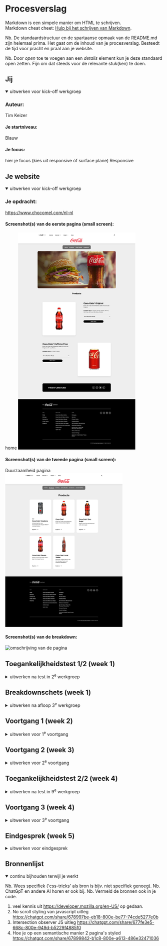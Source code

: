 # Procesverslag
Markdown is een simpele manier om HTML te schrijven.  
Markdown cheat cheet: [Hulp bij het schrijven van Markdown](https://github.com/adam-p/markdown-here/wiki/Markdown-Cheatsheet).

Nb. De standaardstructuur en de spartaanse opmaak van de README.md zijn helemaal prima. Het gaat om de inhoud van je procesverslag. Besteedt de tijd voor pracht en praal aan je website.

Nb. Door *open* toe te voegen aan een *details* element kun je deze standaard open zetten. Fijn om dat steeds voor de relevante stuk(ken) te doen.





## Jij

<details open>
  <summary>uitwerken voor kick-off werkgroep</summary>

  ### Auteur:
  Tim Keizer

  #### Je startniveau:
  Blauw

  #### Je focus:
  hier je focus (kies uit responsive óf surface plane)
  Responsive
 
</details>





## Je website

<details open>
  <summary>uitwerken voor kick-off werkgroep</summary>

  ### Je opdracht:
  https://www.chocomel.com/nl-nl  

  #### Screenshot(s) van de eerste pagina (small screen): 
  home
  <img src="readme-images/page_1.png" width="375px" alt="omschrijving van de pagina">

  #### Screenshot(s) van de tweede pagina (small screen):
  Duurzaamheid pagina 
  <img src="readme-images/page_2.png" width="375px" alt="omschrijving van de pagina">
 
  #### Screenshot(s) van de breakdown:
  <img src="readme-images/breakdown.jpg" width="375px" alt="omschrijving van de pagina">

</details>



## Toegankelijkheidstest 1/2 (week 1)

<details>
  <summary>uitwerken na test in 2<sup>e</sup> werkgroep</summary>

  ### Bevindingen
  Lijst met je bevindingen die in de test naar voren kwamen:
  - Geen dark mode vanwege kleur gebruik
  - Screen reader werkt amper,
  - Screen reader werkt eerste 4/5 tabs en dan skipt die volledig de content
  - Website gebruikt geen h1 maar p voor gebruik van titels
  <img src="readme-images/test_1.webp" width="375px" alt="test pagina 1">
  <img src="readme-images/test_2.webp" width="375px" alt="test pagina 2">
  <img src="readme-images/test_3.webp" width="375px" alt="test pagina 3">
  <img src="readme-images/test_4.webp" width="375px" alt="test pagina 4">
  <img src="readme-images/test5.webp" width="375px" alt="test pagina 5">

</details>



## Breakdownschets (week 1)

<details>
  <summary>uitwerken na afloop 3<sup>e</sup> werkgroep</summary>

  ### de hele pagina: 
  <img src="readme-images/dummy-plaatje.jpg" width="375px" alt="breakdown van de hele pagina">

  ### dynamisch deel (bijv menu): 
  <img src="readme-images/dummy-plaatje.jpg" width="375px" alt="breakdown van een dynamisch deel">

  ### wellicht nog een dynamisch deel (bijv filter): 
  <img src="readme-images/dummy-plaatje.jpg" width="375px" alt="breakdown van nog een dynamisch deel">

</details>





## Voortgang 1 (week 2)

<details>
  <summary>uitwerken voor 1<sup>e</sup> voortgang</summary>

  ### Stand van zaken
  Ik vond het lastig om te zien hoe ik op een correcte manier de sections te selecteren zonder aand div's te denken.

  Daarbij had ik de opbouw met alle afbeeldingen snel in een mapje kunnen zetten incl fonts.


  ### Verslag van meeting
  hier na afloop snel de uitkomsten van de meeting vastleggen
  Na het eerste voortgangsgesprek ben ik de hele main vergeten neer te zetten in de html.
  Voor de rest gekeken hoe ik het beste dingen kon targeten via css voor de styling.

  Daarbij vind ik het wel lastig me te bedenken hoe ik de 2e pagina ga stylen omdat de componenten van deze pagina overeenkomen met de css van de styling van pagina 2.
 
  - Goed kijken of de html correct in elkaar zit
  - Via nth of type kan ik alle sections selecteren
  - 
</details>





## Voortgang 2 (week 3)

<details>
  <summary>uitwerken voor 2<sup>e</sup> voortgang</summary>

  ### Stand van zaken
  Ik was de goede richting op aan het gaan en daarbij kreeg ik het advies om alles in grids te verwerken om later werk te besparen om het responsive te maken.

  Hierin begrijp ik alleen niet hoe grids goed werkt en hoe je alles kan opstellen.

  Ook heb ik me ingelezen en video's gekeken over wat intersection observer is en waarvoor het gebruikt wordt en wat je ermee kan.

  Dit wil ik gaan gebruiken om het gemakkelijk responsive te maken van het blikje dat in het midden van scherm hangt zodat die stopt in de laatste section img. Hierdoor moet ik anders voor elk formaat scherm een ander stop punt aanmaken en dit kost uiteindelijk meer tijd waarschijnlijk dan intersection observer API te gebruiken.



  ### Verslag van meeting
  hier na afloop snel de uitkomsten van de meeting vastleggen

  - afbeeldingen niet als eerst neer zetten in html, beter omdraaien en met grid weer terug naar boven werken (laatste week ben ik er achter gekomen dat dit toch niet het geval is.....).
  - Grids gebruiken voor makkelijke aanpassingen van waar wat moet komen te staan.
  - Weten wanneer je wel of niet een div mag gebruiken.
  - Het leren begrijpen van intersection observer in javascript.
  - javascript is niet mijn sterkste punt.

</details>





## Toegankelijkheidstest 2/2 (week 4)

<details>
  <summary>uitwerken na test in 9<sup>e</sup> werkgroep</summary>

  <img src="readme-images/test_2_1.jpg" width="375px" alt="test pagina 1">
  <img src="readme-images/test_2_2.jpg" width="375px" alt="test pagina 1">
  <img src="readme-images/test_2_3.jpg" width="375px" alt="test pagina 1">
  <img src="readme-images/test_2_4.jpg" width="375px" alt="test pagina 1">
  <img src="readme-images/test_2_5.jpg" width="375px" alt="test pagina 1">

  ### Bevindingen
  Lijst met je bevindingen die in de test naar voren kwamen (geef ook aan wat er verbeterd is):
- Uit de test bleek dat mijn HTML nog 4 errors had
- Dark mode niet van toepassing voor vanwege de kleuren.
- 
  
  

</details>





## Voortgang 3 (week 4)

<details>
  <summary>uitwerken voor 3<sup>e</sup> voortgang</summary>

  ### Stand van zaken
  De laatste week waarin ik flinke stappen had gemaakt omtrent het responsive maken van de website met wat valkuilen. Ik zie door alle 'restricties' semantische code veel te malen over wat wel en niet mag.

  Daarbij wist ik niet of je meerdere media breakpoints mag hebben maar dat mocht wel.

  ### Verslag van meeting
  hier na afloop snel de uitkomsten van de meeting vastleggen

  - Meerdere media niet erg voor responsive web 
  - Grids gemakkelijk aanpasbaar voor responsive
  - Css font family error maakt niet uit


</details>





## Eindgesprek (week 5)

<details>
  <summary>uitwerken voor eindgesprek</summary>

  ### Je uitkomst - karakteristiek screenshots:
  <img src="readme-images/karakter.png" width="375px" alt="uitomst opdracht 1">


  ### Dit ging goed/Heb ik geleerd: 
  Korte omschrijving met plaatjes

  <img src="readme-images/leer1.png" width="375px" alt="top">
  Het leren van klein beginnen naar grotere schermen en goed kijken hoe je bepaalde elementen
  op plekken krijgt waar ze horen te staan. 

  <img src="readme-images/leer2" width="375px" alt="top">
    Voor de eerste keer eindelijk ene werkend hamburger menu kunnen coderen waar ik zeker trots op ben.
    En ook met een background image erin verwerkt die niet heel optimaal werkt maar hij is er wel.

  <img src="readme-images/leer3.png" width="375px" alt="top">
  <img src="readme-images/leer3.1.png" width="375px" alt="top">
  Het leren werken met grids in een responsive manier om bijna wat in mijn hoofd onmogelijk zou zijn te kunnen behalen.

  



  ### Dit was lastig/Is niet gelukt:
  Korte omschrijving met plaatjes

  <img src="readme-images/bummer1.png" width="375px" alt="bummer">
  er staan meerdere dingen wat niet compleet is gelukt staat op deze afbeelding, het blikje kreeg ik niet voor elkaar om te stoppen met intersection observer en daarbij had ik ook wat problemen met de social icons vast te zetten op de footer die bleven maar verspringen

  <img src="readme-images/bummer2.png" width="375px" alt="bummer">
  de navigatie is op klein scherm redelijk compleet maar tijdens scalen wordt het een bruin vlak en ik kreeg de complete pagina niet geblurred.

  <img src="readme-images/bummer3.png" width="375px" alt="bummer">
  Ik kreeg de css cirkel en de pijl niet vast op positie met de link.

  



</details>





## Bronnenlijst

<details open>
  <summary>continu bijhouden terwijl je werkt</summary>

  Nb. Wees specifiek ('css-tricks' als bron is bijv. niet specifiek genoeg). 
  Nb. ChatGpT en andere AI horen er ook bij.
  Nb. Vermeld de bronnen ook in je code.

  1. veel kennis uit https://developer.mozilla.org/en-US/ op gedaan.
  2. No scroll styling van javascript uitleg https://chatgpt.com/share/678997be-eb18-800e-be77-74cde5277e0b
  3. Intersection observer JS uitleg
  https://chatgpt.com/share/677fe3e5-668c-800e-949d-b5229f4885f0 
  4. Hoe je op een semantische manier 2 pagina's styled 
  https://chatgpt.com/share/67899842-b1c8-800e-a613-486e32471036 

</details>